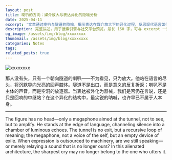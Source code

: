 ```yaml
---
layout: post
title: 喇叭的方向：媒介放大与表达异化的隐喻分析
date: 2025-04-11
excerpt: '文章通过喇叭与隧道的隐喻，揭示表达在媒介放大下的异化过程，反思现代语言如何被技术剥离主观性，沦为机制化的虚响。The article, through the metaphors of the megaphone and tunnel, reveals how expression is alienated under media amplification, reflecting on the loss of subjectivity in modern language as it becomes a mechanized echo.'
description: 完整描述，用于搜索引擎与社交平台预览，最长 160 字，可与 excerpt 一致
og_image: /assets/img/blog/xxxxxxxx
thumbnail: /assets/img/blog/xxxxxxxx
categories: Notes
tags: 
related_posts: true
---
```


<img src="/assets/img/blog/xxxxxxxx" alt="xxxxxxxx">

那人没有头，只有一个朝向隧道的喇叭——不为看见，只为放大。他站在语言的尽头，将沉默导向光亮的回声腔体。隧道不是出口，而是意义的反复折返；喇叭不是主体的声音，而是空洞的放逐器。当表达被外化为器械，我们是否仍在言说，还是只是回响的中继站？在这个异化的结构中，最尖锐的呐喊，也许早已不属于人本身。

---

The figure has no head—only a megaphone aimed at the tunnel, not to see, but to amplify. He stands at the edge of language, channeling silence into a chamber of luminous echoes. The tunnel is no exit, but a recursive loop of meaning; the megaphone, not a voice of the self, but an empty device of exile. When expression is outsourced to machinery, are we still speaking—or merely relaying a sound that is no longer ours? In this alienated architecture, the sharpest cry may no longer belong to the one who utters it.